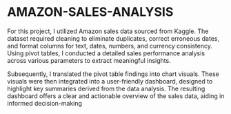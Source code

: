 # AMAZON-SALES-ANALYSIS
For this project, I utilized Amazon sales data sourced from Kaggle. The dataset required cleaning to eliminate duplicates, correct erroneous dates, and format columns for text, dates, numbers, and currency consistency. Using pivot tables, I conducted a detailed sales performance analysis across various parameters to extract meaningful insights.

Subsequently, I translated the pivot table findings into chart visuals. These visuals were then integrated into a user-friendly dashboard, designed to highlight key summaries derived from the data analysis. The resulting dashboard offers a clear and actionable overview of the sales data, aiding in informed decision-making
